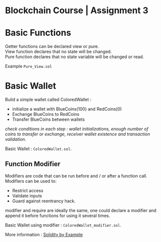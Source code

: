 # Blockchain Course |  Assignment 3 #


# Basic Functions 
Getter functions can be declared view or pure.  
View function declares that no state will be changed.  
Pure function declares that no state variable will be changed or read.  

Example `Pure_View.sol` 

# Basic Wallet 
Build a simple wallet called ColoredWallet :
- initialize a wallet with BlueCoins(100) and RedCoins(0)
- Exchange BlueCoins to RedCoins
- Transfer BlueCoins between wallets

*check conditions in each step : wallet initializations, enough number of coins to transfer or exchange, receiver wallet existence and transaction validation*. 

Basic Wallet : `ColoredWallet.sol`. 


## Function Modifier
Modifiers are code that can be run before and / or after a function call.  
Modifiers can be used to:  
- Restrict access
- Validate inputs
- Guard against reentrancy hack. 

modifier and require are ideally the same, one could declare a modifier and append it before functions for using it several times.  

Basic Wallet using modifier : `ColoredWallet_modifier.sol`. 

 
  
More information : [Solidity by Example](https://solidity-by-example.org/)
